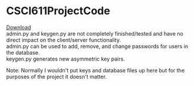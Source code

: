 # CSCI611ProjectCode
[Download](https://github.com/thekerbonaut/CSCI611ProjectCode/blob/main/Download.zip)  
admin.py and keygen.py are not completely finished/tested and have no direct impact on the client/server functionality.  
admin.py can be used to add, remove, and change passwords for users in the database.  
keygen.py generates new asymmetric key pairs.  


Note: Normally I wouldn't put keys and database files up here but for the purposes of the project it doesn't matter.
